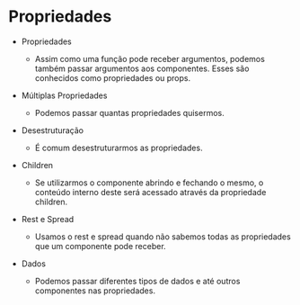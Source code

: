 # Propriedades

* Propriedades
  - Assim como uma função pode receber argumentos, podemos também passar argumentos aos componentes. Esses são conhecidos como propriedades ou props.

* Múltiplas Propriedades
  - Podemos passar quantas propriedades quisermos.

* Desestruturação
  - É comum desestruturarmos as propriedades.

* Children
  - Se utilizarmos o componente abrindo e fechando o mesmo, o conteúdo interno deste será acessado através da propriedade children.

* Rest e Spread
  - Usamos o rest e spread quando não sabemos todas as propriedades que um componente pode receber.

* Dados
  - Podemos passar diferentes tipos de dados e até outros componentes nas propriedades.